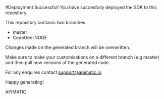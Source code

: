 
#Deployment Successful!
You have succesfully deployed the SDK to this repository.

This repository contains two branches. 
* master
* CodeGen-NODE

Changes made on the generated branch will be overwritten.

Make sure to make your customisations on a different branch (e.g master) and then pull new versions of the generated code.

For any enquires contact support@apimatic.io

Happy generating!

APIMATIC

